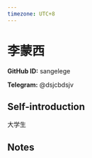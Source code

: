 ```yaml
---
timezone: UTC+8
---
```


# 李蒙西

**GitHub ID:** sangelege

**Telegram:** @dsjcbdsjv

## Self-introduction

大学生

## Notes

<!-- Content_START -->


<!-- Content_END -->
